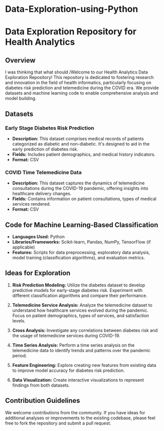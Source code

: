 # Data-Exploration-using-Python

# Data Exploration Repository for Health Analytics

## Overview

I was thinking that what should /Welcome to our Health Analytics Data Exploration Repository! This repository is dedicated to fostering research and innovation in the field of health informatics, particularly focusing on diabetes risk prediction and telemedicine during the COVID era. We provide datasets and machine learning code to enable comprehensive analysis and model building.

## Datasets

### Early Stage Diabetes Risk Prediction

- **Description:** This dataset comprises medical records of patients categorized as diabetic and non-diabetic. It's designed to aid in the early prediction of diabetes risk.
- **Fields:** Includes patient demographics, and  medical history indicators.
- **Format:** CSV

### COVID Time Telemedicine Data

- **Description:** This dataset captures the dynamics of telemedicine consultations during the COVID-19 pandemic, offering insights into healthcare delivery changes.
- **Fields:** Contains information on patient consultations, types of medical services rendered.
- **Format:** CSV

## Code for Machine Learning-Based Classification

- **Languages Used:** Python
- **Libraries/Frameworks:** Scikit-learn, Pandas, NumPy, TensorFlow (if applicable)
- **Features:** Scripts for data preprocessing, exploratory data analysis, model training (classification algorithms), and evaluation metrics.

## Ideas for Exploration

1. **Risk Prediction Modeling:** Utilize the diabetes dataset to develop predictive models for early-stage diabetes risk. Experiment with different classification algorithms and compare their performance.

2. **Telemedicine Service Analysis:** Analyze the telemedicine dataset to understand how healthcare services evolved during the pandemic. Focus on patient demographics, types of services, and satisfaction levels.

3. **Cross Analysis:** Investigate any correlations between diabetes risk and the usage of telemedicine services during COVID-19.

4. **Time Series Analysis:** Perform a time series analysis on the telemedicine data to identify trends and patterns over the pandemic period.

5. **Feature Engineering:** Explore creating new features from existing data to improve model accuracy for diabetes risk prediction.

6. **Data Visualization:** Create interactive visualizations to represent findings from both datasets.

## Contribution Guidelines

We welcome contributions from the community. If you have ideas for additional analyses or improvements to the existing codebase, please feel free to fork the repository and submit a pull request.

